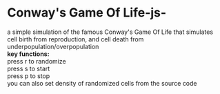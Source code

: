 # Conway's Game Of Life-js-

a simple simulation of the famous Conway's Game Of Life that simulates cell birth from reproduction, and cell death from underpopulation/overpopulation <br/>
**key functions:** <br/>
press r to randomize <br/>
press s to start <br/>
press p to stop <br/>
you can also set density of randomized cells from the source code
